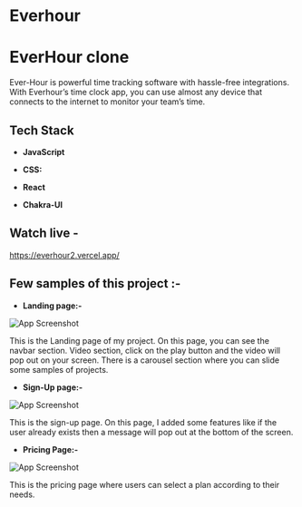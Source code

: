 # Everhour


# EverHour clone

 Ever-Hour is powerful time tracking software with hassle-free integrations. With Everhour’s time clock app, you can use almost any device that connects to the internet to monitor your team’s time. 


## Tech Stack

- **JavaScript**

- **CSS:** 

- **React** 

- **Chakra-UI**





## Watch live - 
https://everhour2.vercel.app/



## Few samples of this project :-







- **Landing page:-**

![App Screenshot](https://media.giphy.com/media/VOtZpBEImcbjXa6zhI/giphy.gif)

This is the Landing page of my project. On this page, you can see the navbar section. Video section, click on the play button and the video will pop out on your screen. There is a carousel section where you can slide some samples of projects.


- **Sign-Up page:-**

![App Screenshot](https://media.giphy.com/media/bso8NeE9FnbJJtf4vh/giphy.gif)

This is the sign-up page. On this page, I added some features like if the user already exists then a message will pop out at the bottom of the screen.

- **Pricing Page:-**

![App Screenshot](https://miro.medium.com/max/1400/1*avu0kIYxhT05xT7pxW4DMQ.gif)

This is the pricing page where users can select a plan according to their needs.


